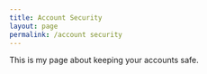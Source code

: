 ```yaml
---
title: Account Security
layout: page
permalink: /account security
---
```

This is my page about keeping your accounts safe.